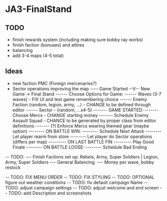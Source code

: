 # JA3-FinalStand

## TODO
- finish rewards system (including making sure bobby ray works)
- finish faction (bonuses) and attires
- balancing
- add 3-4 maps (4-5 total)

## Ideas

- new faction PMC (Foreign mercenaries?)
- Sector operations improving the map
---- Game Started
--V-- New Game -> Final Stand
------ Choose Options for Game:
------ Waves (3-7 waves) - FIX UI and test game remembering choice
------ Enemy Faction (random, legion, army, ...) - CHANGE to be defined through editor
------ Sector - (random, ...x4-5)
------- GAME STARTED:
------- Choose Mercs - CHANGE starting money
------- Schedule Enemy Assault Squad - CHANCE to be generated by proper class from editor definitions
------- (?) Enforce Mercs wearing themed gear (maybe option)
-------- ON BATTLE WIN:
-------- Schedule Next Attack
-------- Let player rearm from store
-------- Let player do Sector operations (differs per map)
--------- ON LAST BATTLE FIN
--------- Play Good Finale
-------- ON BATTLE LOOSE:
-------- Schedule Bad Ending

-- TODO:
--- Finish Factions set up: Rebels, Army, Super Soldiers | Legion, Army, Super Soldiers
--- General Balancing.
--- Money per wave, bobby restock

-- TODO: FIX MENU ORDER
-- TODO: FIX STYLING
-- TODO: OPTIONAL figure out weather conditions
-- TODO: fix default campaign Name
-- TODO: adjust campaign settings
-- TODO: adjust welcome and end screen
-- TODO: add Description and screenshots